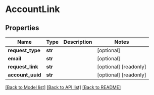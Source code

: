 # AccountLink

## Properties
Name | Type | Description | Notes
------------ | ------------- | ------------- | -------------
**request_type** | **str** |  | [optional] 
**email** | **str** |  | [optional] 
**request_link** | **str** |  | [optional] [readonly] 
**account_uuid** | **str** |  | [optional] [readonly] 

[[Back to Model list]](../README.md#documentation-for-models) [[Back to API list]](../README.md#documentation-for-api-endpoints) [[Back to README]](../README.md)


